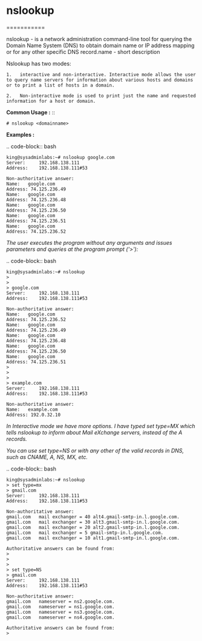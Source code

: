# nslookup
===========

nslookup - is a network administration command-line tool for querying the Domain Name System (DNS) to obtain domain name or IP address mapping or for any other specific DNS record.name - short description

Nslookup has two modes:

    1.   interactive and non-interactive. Interactive mode allows the user to query name servers for information about various hosts and domains or to print a list of hosts in a domain.

    2.   Non-interactive mode is used to print just the name and requested information for a host or domain.


**Common Usage :**  ::

	# nslookup <domainname>


**Examples :**

.. code-block:: bash


	king@sysadminlabs:~# nslookup google.com
	Server:		192.168.138.111
	Address:	192.168.138.111#53

	Non-authoritative answer:
	Name:	google.com
	Address: 74.125.236.49
	Name:	google.com
	Address: 74.125.236.48
	Name:	google.com
	Address: 74.125.236.50
	Name:	google.com
	Address: 74.125.236.51
	Name:	google.com
	Address: 74.125.236.52



*The user executes the program without any arguments and issues parameters and queries at the program prompt ('>'):*

.. code-block:: bash

	king@sysadminlabs:~# nslookup
	> 
	> 
	> google.com
	Server:		192.168.138.111
	Address:	192.168.138.111#53

	Non-authoritative answer:
	Name:	google.com
	Address: 74.125.236.52
	Name:	google.com
	Address: 74.125.236.49
	Name:	google.com
	Address: 74.125.236.48
	Name:	google.com
	Address: 74.125.236.50
	Name:	google.com
	Address: 74.125.236.51
	> 
	> 
	> 
	> example.com
	Server:		192.168.138.111
	Address:	192.168.138.111#53

	Non-authoritative answer:
	Name:	example.com
	Address: 192.0.32.10



*In Interactive mode we have more options. I have typed set type=MX which tells nslookup to inform about Mail eXchange servers, instead of the A records.*

*You can use set type=NS or with any other of the valid records in DNS, such as CNAME, A, NS, MX, etc.*

.. code-block:: bash


	king@sysadminlabs:~# nslookup 
	> set type=mx
	> gmail.com
	Server:		192.168.138.111
	Address:	192.168.138.111#53

	Non-authoritative answer:
	gmail.com	mail exchanger = 40 alt4.gmail-smtp-in.l.google.com.
	gmail.com	mail exchanger = 30 alt3.gmail-smtp-in.l.google.com.
	gmail.com	mail exchanger = 20 alt2.gmail-smtp-in.l.google.com.
	gmail.com	mail exchanger = 5 gmail-smtp-in.l.google.com.
	gmail.com	mail exchanger = 10 alt1.gmail-smtp-in.l.google.com.

	Authoritative answers can be found from:
	>    
	> 
	> 
	> set type=NS
	> gmail.com
	Server:		192.168.138.111
	Address:	192.168.138.111#53

	Non-authoritative answer:
	gmail.com	nameserver = ns2.google.com.
	gmail.com	nameserver = ns1.google.com.
	gmail.com	nameserver = ns3.google.com.
	gmail.com	nameserver = ns4.google.com.

	Authoritative answers can be found from:
	> 



